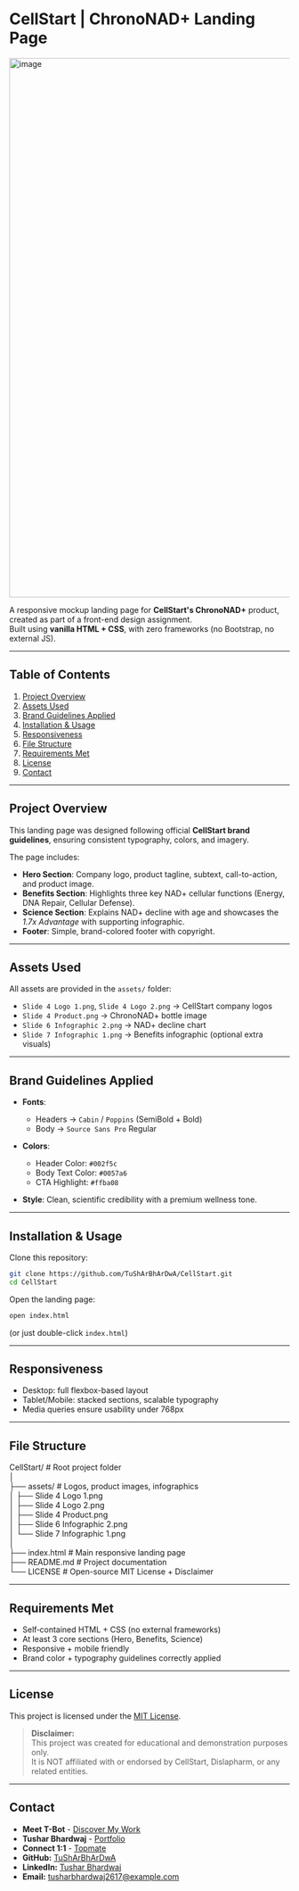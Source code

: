 # CellStart | ChronoNAD+ Landing Page

<img width="1901" height="967" alt="image" src="https://github.com/user-attachments/assets/6e43cdc3-b8c2-43e2-8ef2-e9bef0e04086" />


A responsive mockup landing page for **CellStart's ChronoNAD+** product, created as part of a front-end design assignment.  
Built using **vanilla HTML + CSS**, with zero frameworks (no Bootstrap, no external JS).  

---

## Table of Contents
1. [Project Overview](#project-overview)  
2. [Assets Used](#assets-used)  
3. [Brand Guidelines Applied](#brand-guidelines-applied)  
4. [Installation & Usage](#installation--usage)  
5. [Responsiveness](#responsiveness)  
6. [File Structure](#file-structure)  
7. [Requirements Met](#requirements-met)  
8. [License](#license)
9. [Contact](#contact)

---

## Project Overview
This landing page was designed following official **CellStart brand guidelines**, ensuring consistent typography, colors, and imagery.  

The page includes:
- **Hero Section**: Company logo, product tagline, subtext, call-to-action, and product image.  
- **Benefits Section**: Highlights three key NAD+ cellular functions (Energy, DNA Repair, Cellular Defense).  
- **Science Section**: Explains NAD+ decline with age and showcases the *1.7x Advantage* with supporting infographic.  
- **Footer**: Simple, brand-colored footer with copyright.  

---

## Assets Used
All assets are provided in the `assets/` folder:
- `Slide 4 Logo 1.png`, `Slide 4 Logo 2.png` → CellStart company logos  
- `Slide 4 Product.png` → ChronoNAD+ bottle image  
- `Slide 6 Infographic 2.png` → NAD+ decline chart  
- `Slide 7 Infographic 1.png` → Benefits infographic (optional extra visuals)  

---

## Brand Guidelines Applied
- **Fonts**:  
  - Headers → `Cabin` / `Poppins` (SemiBold + Bold)  
  - Body → `Source Sans Pro` Regular  

- **Colors**:  
  - Header Color: `#002f5c`  
  - Body Text Color: `#0057a6`  
  - CTA Highlight: `#ffba08`  

- **Style**: Clean, scientific credibility with a premium wellness tone.  

---

## Installation & Usage
Clone this repository:
```bash
git clone https://github.com/TuShArBhArDwA/CellStart.git
cd CellStart
```
Open the landing page:
```bash
open index.html
```
(or just double-click `index.html`)

---

## Responsiveness
- Desktop: full flexbox-based layout
- Tablet/Mobile: stacked sections, scalable typography
- Media queries ensure usability under 768px

---

## File Structure
CellStart/ # Root project folder <br/>
│<br/>
├── assets/ # Logos, product images, infographics<br/>
│ ├── Slide 4 Logo 1.png<br/>
│ ├── Slide 4 Logo 2.png<br/>
│ ├── Slide 4 Product.png<br/>
│ ├── Slide 6 Infographic 2.png<br/>
│ └── Slide 7 Infographic 1.png<br/>
│<br/>
├── index.html # Main responsive landing page<br/>
├── README.md # Project documentation<br/>
└── LICENSE # Open-source MIT License + Disclaimer<br/>

---

## Requirements Met
- Self‑contained HTML + CSS (no external frameworks)
- At least 3 core sections (Hero, Benefits, Science)
- Responsive + mobile friendly
- Brand color + typography guidelines correctly applied


---


## License
This project is licensed under the [MIT License](./LICENSE).  

> **Disclaimer:**  
> This project was created for educational and demonstration purposes only.  
> It is NOT affiliated with or endorsed by CellStart, Dislapharm, or any related entities.  

---

## Contact
- **Meet T-Bot** - [Discover My Work](https://t-bot-blush.vercel.app/)
- **Tushar Bhardwaj** - [Portfolio](https://tushar-bhardwaj.vercel.app/)
- **Connect 1:1** - [Topmate](https://topmate.io/tusharbhardwaj)
- **GitHub:** [TuShArBhArDwA](https://github.com/TuShArBhArDwA)
- **LinkedIn:** [Tushar Bhardwaj](https://www.linkedin.com/in/bhardwajtushar2004/)
- **Email:** [tusharbhardwaj2617@example.com](mailto:tusharbhardwaj2617@example.com)
